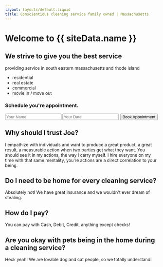 ```yaml
---
layout: layouts/default.liquid
title: Conscientious cleaning service family owned | Massachusetts
---
```


# Welcome to {{ siteData.name }}

## We strive to give you the best service

providing service in south eastern massachusetts and rhode island

* residential
* real estate
* commercial
* movie in / move out

### Schedule you're appointment.

<p [text]="'Thanks, ' + subscribe +'! You have successfully made an appointment for ' + date + ''"></p>
<form method="post" action-xhr="/"  on="submit-success: AMP.setState({'subscribe': event.response.name, 'date': event.response.date})" target="_blank">
  <input type="text" name="name" placeholder="Your Name" required />
  <amp-date-picker
    type="single"
    mode="overlay"
    layout="container"
    input-selector="[name=date]"
  >
    <input type="text" name="date" placeholder="Your Date" />
  </amp-date-picker>
  <input type="submit" value="Book Appointment" />
</form>

<amp-accordion id="my-accordion" disable-session-states>
  <section expanded>
    <h2>Why should I trust Joe?
      <span class="accordion-header-indicator"></span>
    </h2>
    <p>I empathize with individuals and want to produce a great product, a great result, a measurable action when two parties get what they want. You should see it in my actions, the way I carry myself.  I hire everyone on my time with that same mentality, you're actions are a direct correlation to your being.</p>
  </section>
  <section>
    <h2>Do I need to be home for every cleaning service?
      <span class="accordion-header-indicator"></span>
    </h2>
    <p>Absolutely not!  We have great insurance and we wouldn't ever dream of stealing.</p>
  </section>
  <section>
    <h2>How do I pay?
    </h2>
    <p>You can pay with Cash, Debit, Credit, anything except checks!</p>
  </section>
  <section>
    <h2>Are you okay with pets being in the home during a cleaning service?
      <span class="accordion-header-indicator"></span>
    </h2>
    <p>
    Heck yeah!  We are lovable dog and cat people, so we totally understand! 
    </p>
  </section>
</amp-accordion>